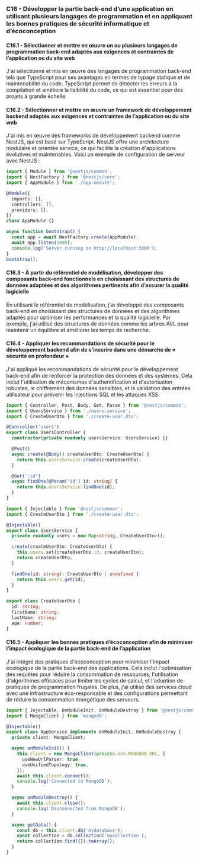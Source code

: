 ### C16 - Développer la partie back-end d’une application en utilisant plusieurs langages de programmation et en appliquant les bonnes pratiques de sécurité informatique et d’écoconception

#### C16.1 - Sélectionner et mettre en œuvre un ou plusieurs langages de programmation back-end adaptés aux exigences et contraintes de l’application ou du site web
J'ai sélectionné et mis en œuvre des langages de programmation back-end tels que TypeScript pour ses avantages en termes de typage statique et de maintenabilité du code. TypeScript permet de détecter les erreurs à la compilation et améliore la lisibilité du code, ce qui est essentiel pour des projets à grande échelle.

#### C16.2 - Sélectionner et mettre en œuvre un framework de développement backend adaptés aux exigences et contraintes de l’application ou du site web
J'ai mis en œuvre des frameworks de développement backend comme NestJS, qui est basé sur TypeScript. NestJS offre une architecture modulaire et orientée service, ce qui facilite la création d'applications évolutives et maintenables. Voici un exemple de configuration de serveur avec NestJS :

```typescript
import { Module } from '@nestjs/common';
import { NestFactory } from '@nestjs/core';
import { AppModule } from './app.module';

@Module({
  imports: [],
  controllers: [],
  providers: [],
})
class AppModule {}

async function bootstrap() {
  const app = await NestFactory.create(AppModule);
  await app.listen(3000);
  console.log('Server running on http://localhost:3000');
}
bootstrap();
```

#### C16.3 - À partir du référentiel de modélisation, développer des composants back-end fonctionnels en choisissant des structures de données adaptées et des algorithmes pertinents afin d’assurer la qualité logicielle
En utilisant le référentiel de modélisation, j'ai développé des composants back-end en choisissant des structures de données et des algorithmes adaptés pour optimiser les performances et la qualité logicielle. Par exemple, j'ai utilisé des structures de données comme les arbres AVL pour maintenir un équilibre et améliorer les temps de recherche.

#### C16.4 - Appliquer les recommandations de sécurité pour le développement backend afin de s’inscrire dans une démarche de « sécurité en profondeur »
J'ai appliqué les recommandations de sécurité pour le développement back-end afin de renforcer la protection des données et des systèmes. Cela inclut l'utilisation de mécanismes d'authentification et d'autorisation robustes, le chiffrement des données sensibles, et la validation des entrées utilisateur pour prévenir les injections SQL et les attaques XSS.

```typescript
import { Controller, Post, Body, Get, Param } from '@nestjs/common';
import { UsersService } from './users.service';
import { CreateUserDto } from './create-user.dto';

@Controller('users')
export class UsersController {
  constructor(private readonly usersService: UsersService) {}

  @Post()
  async create(@Body() createUserDto: CreateUserDto) {
    return this.usersService.create(createUserDto);
  }

  @Get(':id')
  async findOne(@Param('id') id: string) {
    return this.usersService.findOne(id);
  }
}

import { Injectable } from '@nestjs/common';
import { CreateUserDto } from './create-user.dto';

@Injectable()
export class UsersService {
  private readonly users = new Map<string, CreateUserDto>();

  create(createUserDto: CreateUserDto) {
    this.users.set(createUserDto.id, createUserDto);
    return createUserDto;
  }

  findOne(id: string): CreateUserDto | undefined {
    return this.users.get(id);
  }
}

export class CreateUserDto {
  id: string;
  firstName: string;
  lastName: string;
  age: number;
}
```

#### C16.5 - Appliquer les bonnes pratiques d’écoconception afin de minimiser l’impact écologique de la partie back-end de l’application
J'ai intégré des pratiques d'écoconception pour minimiser l'impact écologique de la partie back-end des applications. Cela inclut l'optimisation des requêtes pour réduire la consommation de ressources, l'utilisation d'algorithmes efficaces pour limiter les cycles de calcul, et l'adoption de pratiques de programmation frugales. De plus, j'ai utilisé des services cloud avec une infrastructure éco-responsable et des configurations permettant de réduire la consommation énergétique des serveurs.

```typescript
import { Injectable, OnModuleInit, OnModuleDestroy } from '@nestjs/common';
import { MongoClient } from 'mongodb';

@Injectable()
export class AppService implements OnModuleInit, OnModuleDestroy {
  private client: MongoClient;

  async onModuleInit() {
    this.client = new MongoClient(process.env.MONGODB_URI, {
      useNewUrlParser: true,
      useUnifiedTopology: true,
    });
    await this.client.connect();
    console.log('Connected to MongoDB');
  }

  async onModuleDestroy() {
    await this.client.close();
    console.log('Disconnected from MongoDB');
  }

  async getData() {
    const db = this.client.db('mydatabase');
    const collection = db.collection('mycollection');
    return collection.find({}).toArray();
  }
}
```

